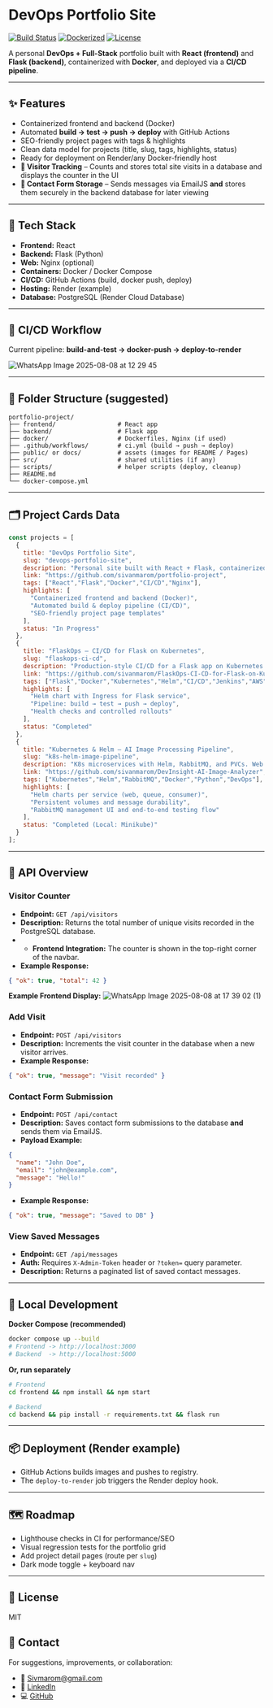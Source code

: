 # DevOps Portfolio Site

[![Build Status](https://img.shields.io/badge/CI-GitHub%20Actions-success)]()
[![Dockerized](https://img.shields.io/badge/Docker-multi--service-blue)]()
[![License](https://img.shields.io/badge/license-MIT-lightgrey)]()

A personal **DevOps + Full-Stack** portfolio built with **React (frontend)** and **Flask (backend)**, containerized with **Docker**, and deployed via a **CI/CD pipeline**.

---

## ✨ Features
- Containerized frontend and backend (Docker)
- Automated **build → test → push → deploy** with GitHub Actions
- SEO-friendly project pages with tags & highlights
- Clean data model for projects (title, slug, tags, highlights, status)
- Ready for deployment on Render/any Docker-friendly host
- **🔢 Visitor Tracking** – Counts and stores total site visits in a database and displays the counter in the UI
- **📩 Contact Form Storage** – Sends messages via EmailJS **and** stores them securely in the backend database for later viewing

---

## 🧰 Tech Stack
- **Frontend:** React
- **Backend:** Flask (Python)
- **Web:** Nginx (optional)
- **Containers:** Docker / Docker Compose
- **CI/CD:** GitHub Actions (build, docker push, deploy)
- **Hosting:** Render (example)
- **Database:** PostgreSQL (Render Cloud Database)

---

## 🚀 CI/CD Workflow

Current pipeline: **build-and-test → docker-push → deploy-to-render**

![WhatsApp Image 2025-08-08 at 12 29 45](https://github.com/user-attachments/assets/c976ef9c-b6a7-4aa0-af3c-bdc6b7107ad3)

---

## 🧱 Folder Structure (suggested)
```text
portfolio-project/
├── frontend/                 # React app
├── backend/                  # Flask app
├── docker/                   # Dockerfiles, Nginx (if used)
├── .github/workflows/        # ci.yml (build → push → deploy)
├── public/ or docs/          # assets (images for README / Pages)
├── src/                      # shared utilities (if any)
├── scripts/                  # helper scripts (deploy, cleanup)
├── README.md
└── docker-compose.yml
```

---

## 🗂️ Project Cards Data

```js
const projects = [
  {
    title: "DevOps Portfolio Site",
    slug: "devops-portfolio-site",
    description: "Personal site built with React + Flask, containerized with Docker and deployed via CI/CD.",
    link: "https://github.com/sivanmarom/portfolio-project",
    tags: ["React","Flask","Docker","CI/CD","Nginx"],
    highlights: [
      "Containerized frontend and backend (Docker)",
      "Automated build & deploy pipeline (CI/CD)",
      "SEO-friendly project page templates"
    ],
    status: "In Progress"
  },
  {
    title: "FlaskOps – CI/CD for Flask on Kubernetes",
    slug: "flaskops-ci-cd",
    description: "Production-style CI/CD for a Flask app on Kubernetes (EKS) using Docker, Terraform, Helm, and Jenkins, with Prometheus/Grafana monitoring.",
    link: "https://github.com/sivanmarom/FlaskOps-CI-CD-for-Flask-on-Kubernetes",
    tags: ["Flask","Docker","Kubernetes","Helm","CI/CD","Jenkins","AWS","Terraform","Prometheus","Grafana"],
    highlights: [
      "Helm chart with Ingress for Flask service",
      "Pipeline: build → test → push → deploy",
      "Health checks and controlled rollouts"
    ],
    status: "Completed"
  },
  {
    title: "Kubernetes & Helm – AI Image Processing Pipeline",
    slug: "k8s-helm-image-pipeline",
    description: "K8s microservices with Helm, RabbitMQ, and PVCs. Web API → Queue → Consumer with E2E tests.",
    link: "https://github.com/sivanmarom/DevInsight-AI-Image-Analyzer",
    tags: ["Kubernetes","Helm","RabbitMQ","Docker","Python","DevOps"],
    highlights: [
      "Helm charts per service (web, queue, consumer)",
      "Persistent volumes and message durability",
      "RabbitMQ management UI and end-to-end testing flow"
    ],
    status: "Completed (Local: Minikube)"
  }
];
```

---

## 📡 API Overview

### **Visitor Counter**
- **Endpoint:** `GET /api/visitors`
- **Description:** Returns the total number of unique visits recorded in the PostgreSQL database.
- - **Frontend Integration:** The counter is shown in the top-right corner of the navbar.
- **Example Response:**
```json
{ "ok": true, "total": 42 }
```
**Example Frontend Display:**
![WhatsApp Image 2025-08-08 at 17 39 02 (1)](https://github.com/user-attachments/assets/11eda65f-8e79-40e0-95d9-edc99a090cce)


### **Add Visit**
- **Endpoint:** `POST /api/visitors`
- **Description:** Increments the visit counter in the database when a new visitor arrives.
- **Example Response:**
```json
{ "ok": true, "message": "Visit recorded" }
```

### **Contact Form Submission**
- **Endpoint:** `POST /api/contact`
- **Description:** Saves contact form submissions to the database **and** sends them via EmailJS.
- **Payload Example:**
```json
{
  "name": "John Doe",
  "email": "john@example.com",
  "message": "Hello!"
}
```
- **Example Response:**
```json
{ "ok": true, "message": "Saved to DB" }
```

### **View Saved Messages**
- **Endpoint:** `GET /api/messages`
- **Auth:** Requires `X-Admin-Token` header or `?token=` query parameter.
- **Description:** Returns a paginated list of saved contact messages.

---

## 🧪 Local Development

**Docker Compose (recommended)**
```bash
docker compose up --build
# Frontend -> http://localhost:3000
# Backend  -> http://localhost:5000
```

**Or, run separately**
```bash
# Frontend
cd frontend && npm install && npm start

# Backend
cd backend && pip install -r requirements.txt && flask run
```

---

## 📦 Deployment (Render example)
- GitHub Actions builds images and pushes to registry.
- The `deploy-to-render` job triggers the Render deploy hook.

---

## 🗺️ Roadmap
- Lighthouse checks in CI for performance/SEO
- Visual regression tests for the portfolio grid
- Add project detail pages (route per `slug`)
- Dark mode toggle + keyboard nav

---

## 📄 License
MIT

## 💬 Contact

For suggestions, improvements, or collaboration:
- 📧 [Sivmarom@gmail.com](mailto:Sivmarom@gmail.com)
- 🔗 [LinkedIn](https://www.linkedin.com/in/sivan-marom/)
- 💻 [GitHub](https://github.com/sivanmarom)
